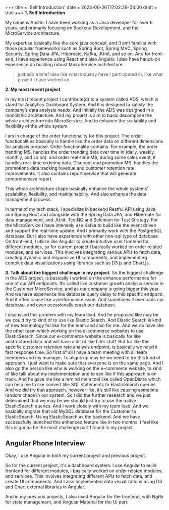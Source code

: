 +++
title = 'Self Introduction'
date = 2024-06-26T17:02:29-04:00
draft = true
+++
**1. Self Introduction**

My name is Austin. I have been working as a Java developer for over 6 years, and primarily focusing on Backend Development, and the MicroService architecture.

My expertise basically like the core java concept,
and (I am) familiar with those popular frameworks such as Spring Boot, Spring MVC, Spring Security, Spring Data JPA, Hibernate, Kafka, JUnit, and so on.
And for front-end, I have experience using React and also Angular.
I also have hands-on experience on building robust MicroService architecture.
> just add a brief idea like what industry have I participated in. like what project I have worked on.

**2. My most recent project**

In my most recent project I contribute(d) to a system called ADS, which is stand for Analytics Dashboard System.
And it is designed to satisfy the company’s data analysis needs. 
And Initially the ADS was designed in a monolithic architecture. 
And my project is aim to basic decompose the whole architecture into MicroService. 
And to enhance the scalability and flexibility of the whole system.

I am in charge of the order functionality for this project. The order functionalities basically is handle like the order data on different dimensions for analysis purpose.
Order functionality contains.
For example, the order trending MS, handles the order trending data over time in (daily, weekly, monthly, and so on).
and order real-time MS, during some sales event, it handles real-time ordering data.
Discount and promotion MS, handles the promotions data tracking revenue and customer retention rate improvements.
It also contains report service that will generate comprehensive report.

This whole architecture shape basically enhance the whole systems’ scalability, flexibility, and maintainability. 
And also enhance the data management process.

In terms of my tech stack, I specialize in backend Restful API using Java and Spring Boot and alongside with the Spring Data JPA, and Hibernate for data management, and JUnit, TestNG and Selenium for Test Strategy. 
For the MicroService I have intensely use Kafka to build like the event driven and support the real-time update.
And I primarily work with the PostgreSQL database. But I also have experience with other non-sql type of database.
On front-end, I utilize like Angular to create intuitive user frontend for different modules, so for current project I basically worked on order related modules, and services.
This involves integrating various APIs to fetch data, creating dynamic and responsive UI components, and implementing complex data visualizations using libraries such as D3.js and Chart.js.

**3. Talk about the biggest challenge in my project.**
So the biggest challenge in the ADS project, is basically I worked on the enhance performance for one of our API endpoints. It’s called like customer growth analysis service in the Customer MicroService, and as our company is going bigger this year. And we have experience like database query delay to this specific endpoint. And it often cause like a performance issue. And sometimes it overloads our database, and even occasionally crash our database.

I discussed this problem with my team lead. And he proposed like may be we could try to kind of to use like Elastic Search. And Elastic Search is kind of new technology for like for the team and also for me. And we do have like the other team which working on the e-commerce websites to use ElasticSearch. Since our e-commerce website is basically for like unstructured data and will have a lot of like filter stuff. But for like this specific customer retention rate analysis endpoint, is basically we need it fast response time. So first of all I have a team meeting with all team members and my manager. To aligns up may be we need to try this kind of approach. I just want to make sure that everyone is on the same page. And I also go the person like who is working on the e-commerce website, to kind of like talk about my implementation and to see like if this approach is on track. And he gave me like a remind me a tool like called OpenDistro which can help me to like convert like SQL statements to ElasticSearch queries. And we did try that approach, however like, it’s still like causing sometime random chaos in our system. So I did the further research and we just determined that we may be we should just try to use the native ElasticSearch queries. And I work closely with my team lead. And we basically migrate that old MySQL database for the Customer to ElasticSearch. Using ElasticSearch as the backend. And we have successfully launched this enhanced feature like in two months. I feel like this is gonna be the most challenge part I found in my project.

## Angular Phone Interview
Okay, I use Angular in both my current project and previous project.

So for the current project, it's a dashboard system. I use Angular to build frontend for different modules, I basically worked on order related modules, and services. This involves integrating different APIs to fetch data, and create UI components. And I also implemented data visualizations using D3 and Chart external libraries in Angular.

And in my previous projects, I also used Angular for the frontend, with NgRx for state management, and Angular Material for the UI part.
